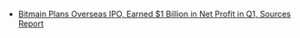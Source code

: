 * [Bitmain Plans Overseas IPO, Earned $1 Billion in Net Profit in Q1, Sources Report](https://github.com/theyapapa/cryptonews/blob/ko/bitmain-plans-overseas-ipo-earned-1-billion-in-net-profit-in-q1-sources-report-5ce73d22.md)
